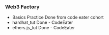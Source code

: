 ### Web3 Factory
- Basics Practice Done from code eater cohort
- hardhat_tut Done - CodeEater
- ethers.js_tut Done - CodeEater
